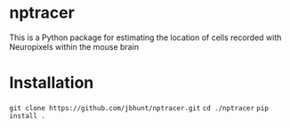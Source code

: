 # nptracer
This is a Python package for estimating the location of cells recorded with Neuropixels within the mouse brain

# Installation
`git clone https://github.com/jbhunt/nptracer.git`
`cd ./nptracer`
`pip install .`